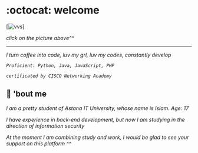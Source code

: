 # :octocat: welcome
[![vvs](https://data.whicdn.com/images/254945953/original.gif)]

_click on the picture above^^_
___
_I turn coffee into code, luv my grl, luv my codes, constantly develop_

_`Proficient: Python, Java, JavaScript, PHP`_

_`certificated by CISCO Networking Academy`_

## :wedding: 'bout me
 _I am a pretty student of Astana IT University, whose name is Islam. Age: 17_

 _I have experience in back-end development, but now I am studying in the direction of information security_

_At the moment I am combining study and work, I would be glad to see your support on this platform ^^_


